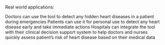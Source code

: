 Real world applications: 

Doctors can use the tool to detect any hidden heart diseases in a patient during emergencies 
Patients can use it for personal use to detect any heart disease early and take immediate actions
Hospitals can integrate the tool with their clinical decision support system to help doctors and nurses quickly assess patient’s risk of heart disease based on their medical data
